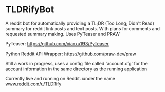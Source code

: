 # TLDRifyBot
A reddit bot for automatically providing a TL;DR (Too Long; Didn't Read) summary for reddit link posts and text posts. With plans for comments and requested summary making. Uses PyTeaser and PRAW

PyTeaser:
  https://github.com/xiaoxu193/PyTeaser
  
Python Reddit API Wrapper:
  https://github.com/praw-dev/praw
  
  
Still a work in progress, uses a config file called 'account.cfg' for the account information in the same directory as the running application

Currently live and running on Reddit. under the name www.reddit.com/u/TLDRify
